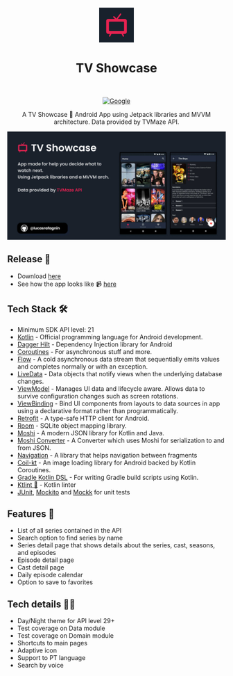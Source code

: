 
<p align="center"><img src="assets/img_app.png" width="80" /></p>
<h1 align="center">TV Showcase</h1></br>

<p align="center">
  <a href="https://www.codacy.com/gh/lucasrafagnin/tv-showcase/dashboard?utm_source=github.com&amp;utm_medium=referral&amp;utm_content=lucasrafagnin/tv-showcase&amp;utm_campaign=Badge_Grade"><img alt="Google" src="https://app.codacy.com/project/badge/Grade/b84ef180a6cd423fb94861a227db5927"/></a>
</p>

<p align="center">  
A TV Showcase 🍿 Android App using Jetpack libraries and MVVM architecture. Data provided by TVMaze API.<br>
</p>

![Cover](https://github.com/lucasrafagnin/tv-showcase/blob/master/assets/cover.jpg)

## Release 🚀
- Download [here](https://github.com/lucasrafagnin/tv-showcase/releases/tag/v1.0)
- See how the app looks like 📹 [here](https://www.youtube.com/watch?v=hSYgi45N5zY)

## Tech Stack 🛠
- Minimum SDK API level: 21
- [Kotlin](https://kotlinlang.org/) - Official programming language for Android development.
- [Dagger Hilt](https://dagger.dev/hilt/) - Dependency Injection library for Android
- [Coroutines](https://kotlinlang.org/docs/reference/coroutines-overview.html) - For asynchronous stuff and more.
- [Flow](https://developer.android.com/kotlin/flow) - A cold asynchronous data stream that sequentially emits values and completes normally or with an exception.
- [LiveData](https://developer.android.com/topic/libraries/architecture/livedata) - Data objects that notify views when the underlying database changes.
- [ViewModel](https://developer.android.com/topic/libraries/architecture/viewmodel) - Manages UI data and lifecycle aware. Allows data to survive configuration changes such as screen rotations.
- [ViewBinding](https://developer.android.com/topic/libraries/view-binding) - Bind UI components from layouts to data sources in app using a declarative format rather than programmatically.
- [Retrofit](https://square.github.io/retrofit/) - A type-safe HTTP client for Android.
- [Room](https://developer.android.com/topic/libraries/architecture/room) - SQLite object mapping library.
- [Moshi](https://github.com/square/moshi) - A modern JSON library for Kotlin and Java.
- [Moshi Converter](https://github.com/square/retrofit/tree/master/retrofit-converters/moshi) - A Converter which uses Moshi for serialization to and from JSON.
- [Navigation](https://developer.android.com/guide/navigation) - A library that helps navigation between fragments
- [Coil-kt](https://coil-kt.github.io/coil/) - An image loading library for Android backed by Kotlin Coroutines.
- [Gradle Kotlin DSL](https://docs.gradle.org/current/userguide/kotlin_dsl.html) - For writing Gradle build scripts using Kotlin.
- [Ktlint 💅](https://github.com/pinterest/ktlint) - Kotlin linter
- [JUnit](https://developer.android.com/jetpack/androidx/releases/test?hl=pt-br), [Mockito](https://site.mockito.org/) and [Mockk](https://mockk.io/) for unit tests

## Features 🔖
- List of all series contained in the API
- Search option to find series by name
- Series detail page that shows details about the series, cast, seasons, and episodes
- Episode detail page
- Cast detail page
- Daily episode calendar
- Option to save to favorites

## Tech details 🧑‍🔬
- Day/Night theme for API level 29+
- Test coverage on Data module
- Test coverage on Domain module
- Shortcuts to main pages
- Adaptive icon
- Support to PT language
- Search by voice
